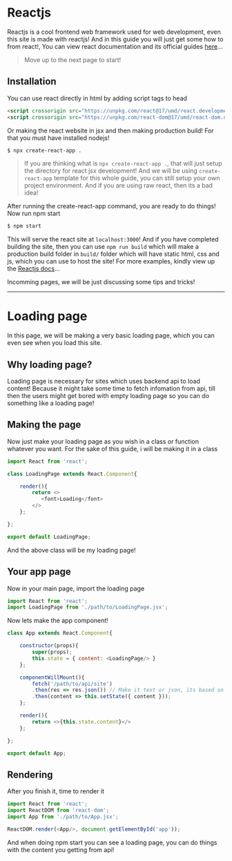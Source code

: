 # Reactjs

Reactjs is a cool frontend web framework used for web development, even this site is made with reactjs! And in this guide you will just get some how to from react!, You can view react documentation and its official guides [here](https://reactjs.org/)...

> Move up to the next page to start!

## Installation

You can use react directly in html by adding script tags to head

```html
<script crossorigin src="https://unpkg.com/react@17/umd/react.development.js"></script>
<script crossorigin src="https://unpkg.com/react-dom@17/umd/react-dom.development.js"></script>
```

Or making the react website in jsx and then making production build! For that you must have installed nodejs!

```bash
$ npx create-react-app .
```

> If you are thinking what is `npx create-react-app .`, that will just setup the directory for react jsx development! And we will be using `create-react-app` template for this whole guide, you can still setup your own project environment. And if you are using raw react, then its a bad idea!

After running the create-react-app command, you are ready to do things! Now run npm start

```bash
$ npm start
```

This will serve the react site at `localhost:3000`! And if you have completed building the site, then you can use `npm run build` which will make a production build folder in `build/` folder which will have static html, css and js, which you can use to host the site! For more examples, kindly view up the [Reactjs docs](https://reactjs.org/docs/getting-started.html)...

Incomming pages, we will be just discussing some tips and tricks!

---

# Loading page

In this page, we will be making a very basic loading page, which you can even see when you load this site.

## Why loading page?

Loading page is necessary for sites which uses backend api to load content! Because it might take some time to fetch infomation from api, till then the users might get bored with empty loading page so you can do something like a loading page!

## Making the page

Now just make your loading page as you wish in a class or function whatever you want. For the sake of this guide, i will be making it in a class

```js
import React from 'react';

class LoadingPage extends React.Component{

    render(){
        return <>
           <font>Loading</font>
        </>
    };

};

export default LoadingPage;
```

And the above class will be my loading page!

## Your app page

Now in your main page, import the loading page 

```js
import React from 'react';
import LoadingPage from './path/to/LoadingPage.jsx';
```

Now lets make the app component!

```js
class App extends React.Component{

    constructor(props){
        super(props);
        this.state = { content: <LoadingPage/> }
    };

    componentWillMount(){
        fetch('/path/to/api/site')
        .then(res => res.json()) // Make it text or json, its based on the response of api
        .then(content => this.setState({ content }));
    };

    render(){
        return <>{this.state.content}</>
    };

};

export default App;
```

## Rendering

After you finish it, time to render it

```js
import React from 'react';
import ReactDOM from 'react-dom';
import App from './path/to/App.jsx';

ReactDOM.render(<App/>, document.getElementById('app'));
```

And when doing npm start you can see a loading page, you can do things with the content you getting from api!
